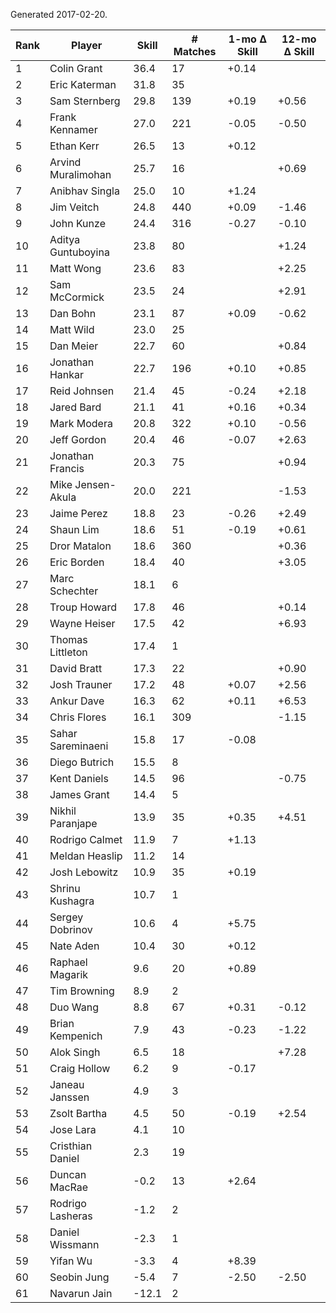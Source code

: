 Generated 2017-02-20.

| Rank | Player             | Skill | # Matches | 1-mo Δ Skill | 12-mo Δ Skill |
|------|--------------------|-------|-----------|--------------|---------------|
|    1 | Colin Grant        |  36.4 |        17 |        +0.14 |               |
|    2 | Eric Katerman      |  31.8 |        35 |              |               |
|    3 | Sam Sternberg      |  29.8 |       139 |        +0.19 |         +0.56 |
|    4 | Frank Kennamer     |  27.0 |       221 |        -0.05 |         -0.50 |
|    5 | Ethan Kerr         |  26.5 |        13 |        +0.12 |               |
|    6 | Arvind Muralimohan |  25.7 |        16 |              |         +0.69 |
|    7 | Anibhav Singla     |  25.0 |        10 |        +1.24 |               |
|    8 | Jim Veitch         |  24.8 |       440 |        +0.09 |         -1.46 |
|    9 | John Kunze         |  24.4 |       316 |        -0.27 |         -0.10 |
|   10 | Aditya Guntuboyina |  23.8 |        80 |              |         +1.24 |
|   11 | Matt Wong          |  23.6 |        83 |              |         +2.25 |
|   12 | Sam McCormick      |  23.5 |        24 |              |         +2.91 |
|   13 | Dan Bohn           |  23.1 |        87 |        +0.09 |         -0.62 |
|   14 | Matt Wild          |  23.0 |        25 |              |               |
|   15 | Dan Meier          |  22.7 |        60 |              |         +0.84 |
|   16 | Jonathan Hankar    |  22.7 |       196 |        +0.10 |         +0.85 |
|   17 | Reid Johnsen       |  21.4 |        45 |        -0.24 |         +2.18 |
|   18 | Jared Bard         |  21.1 |        41 |        +0.16 |         +0.34 |
|   19 | Mark Modera        |  20.8 |       322 |        +0.10 |         -0.56 |
|   20 | Jeff Gordon        |  20.4 |        46 |        -0.07 |         +2.63 |
|   21 | Jonathan Francis   |  20.3 |        75 |              |         +0.94 |
|   22 | Mike Jensen-Akula  |  20.0 |       221 |              |         -1.53 |
|   23 | Jaime Perez        |  18.8 |        23 |        -0.26 |         +2.49 |
|   24 | Shaun Lim          |  18.6 |        51 |        -0.19 |         +0.61 |
|   25 | Dror Matalon       |  18.6 |       360 |              |         +0.36 |
|   26 | Eric Borden        |  18.4 |        40 |              |         +3.05 |
|   27 | Marc Schechter     |  18.1 |         6 |              |               |
|   28 | Troup Howard       |  17.8 |        46 |              |         +0.14 |
|   29 | Wayne Heiser       |  17.5 |        42 |              |         +6.93 |
|   30 | Thomas Littleton   |  17.4 |         1 |              |               |
|   31 | David Bratt        |  17.3 |        22 |              |         +0.90 |
|   32 | Josh Trauner       |  17.2 |        48 |        +0.07 |         +2.56 |
|   33 | Ankur Dave         |  16.3 |        62 |        +0.11 |         +6.53 |
|   34 | Chris Flores       |  16.1 |       309 |              |         -1.15 |
|   35 | Sahar Sareminaeni  |  15.8 |        17 |        -0.08 |               |
|   36 | Diego Butrich      |  15.5 |         8 |              |               |
|   37 | Kent Daniels       |  14.5 |        96 |              |         -0.75 |
|   38 | James Grant        |  14.4 |         5 |              |               |
|   39 | Nikhil Paranjape   |  13.9 |        35 |        +0.35 |         +4.51 |
|   40 | Rodrigo Calmet     |  11.9 |         7 |        +1.13 |               |
|   41 | Meldan Heaslip     |  11.2 |        14 |              |               |
|   42 | Josh Lebowitz      |  10.9 |        35 |        +0.19 |               |
|   43 | Shrinu Kushagra    |  10.7 |         1 |              |               |
|   44 | Sergey Dobrinov    |  10.6 |         4 |        +5.75 |               |
|   45 | Nate Aden          |  10.4 |        30 |        +0.12 |               |
|   46 | Raphael Magarik    |   9.6 |        20 |        +0.89 |               |
|   47 | Tim Browning       |   8.9 |         2 |              |               |
|   48 | Duo Wang           |   8.8 |        67 |        +0.31 |         -0.12 |
|   49 | Brian Kempenich    |   7.9 |        43 |        -0.23 |         -1.22 |
|   50 | Alok Singh         |   6.5 |        18 |              |         +7.28 |
|   51 | Craig Hollow       |   6.2 |         9 |        -0.17 |               |
|   52 | Janeau Janssen     |   4.9 |         3 |              |               |
|   53 | Zsolt Bartha       |   4.5 |        50 |        -0.19 |         +2.54 |
|   54 | Jose Lara          |   4.1 |        10 |              |               |
|   55 | Cristhian Daniel   |   2.3 |        19 |              |               |
|   56 | Duncan MacRae      |  -0.2 |        13 |        +2.64 |               |
|   57 | Rodrigo Lasheras   |  -1.2 |         2 |              |               |
|   58 | Daniel Wissmann    |  -2.3 |         1 |              |               |
|   59 | Yifan Wu           |  -3.3 |         4 |        +8.39 |               |
|   60 | Seobin Jung        |  -5.4 |         7 |        -2.50 |         -2.50 |
|   61 | Navarun Jain       | -12.1 |         2 |              |               |